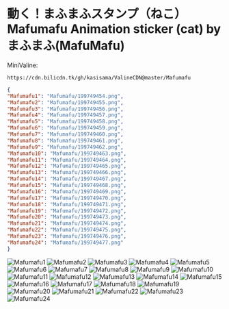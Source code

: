 # 動く！まふまふスタンプ（ねこ） Mafumafu Animation sticker (cat) by まふまふ(MafuMafu)

MiniValine:

`https://cdn.bilicdn.tk/gh/kasisama/ValineCDN@master/Mafumafu`

```json
{
"Mafumafu1": "Mafumafu/199749454.png",
"Mafumafu2": "Mafumafu/199749455.png",
"Mafumafu3": "Mafumafu/199749456.png",
"Mafumafu4": "Mafumafu/199749457.png",
"Mafumafu5": "Mafumafu/199749458.png",
"Mafumafu6": "Mafumafu/199749459.png",
"Mafumafu7": "Mafumafu/199749460.png",
"Mafumafu8": "Mafumafu/199749461.png",
"Mafumafu9": "Mafumafu/199749462.png",
"Mafumafu10": "Mafumafu/199749463.png",
"Mafumafu11": "Mafumafu/199749464.png",
"Mafumafu12": "Mafumafu/199749465.png",
"Mafumafu13": "Mafumafu/199749466.png",
"Mafumafu14": "Mafumafu/199749467.png",
"Mafumafu15": "Mafumafu/199749468.png",
"Mafumafu16": "Mafumafu/199749469.png",
"Mafumafu17": "Mafumafu/199749470.png",
"Mafumafu18": "Mafumafu/199749471.png",
"Mafumafu19": "Mafumafu/199749472.png",
"Mafumafu20": "Mafumafu/199749473.png",
"Mafumafu21": "Mafumafu/199749474.png",
"Mafumafu22": "Mafumafu/199749475.png",
"Mafumafu23": "Mafumafu/199749476.png",
"Mafumafu24": "Mafumafu/199749477.png"
}
```
![Mafumafu1](https://cdn.bilicdn.tk/gh/kasisama/ValineCDN@master/Mafumafu/199749454.png)
![Mafumafu2](https://cdn.bilicdn.tk/gh/kasisama/ValineCDN@master/Mafumafu/199749455.png)
![Mafumafu3](https://cdn.bilicdn.tk/gh/kasisama/ValineCDN@master/Mafumafu/199749456.png)
![Mafumafu4](https://cdn.bilicdn.tk/gh/kasisama/ValineCDN@master/Mafumafu/199749457.png)
![Mafumafu5](https://cdn.bilicdn.tk/gh/kasisama/ValineCDN@master/Mafumafu/199749458.png)
![Mafumafu6](https://cdn.bilicdn.tk/gh/kasisama/ValineCDN@master/Mafumafu/199749459.png)
![Mafumafu7](https://cdn.bilicdn.tk/gh/kasisama/ValineCDN@master/Mafumafu/199749460.png)
![Mafumafu8](https://cdn.bilicdn.tk/gh/kasisama/ValineCDN@master/Mafumafu/199749461.png)
![Mafumafu9](https://cdn.bilicdn.tk/gh/kasisama/ValineCDN@master/Mafumafu/199749462.png)
![Mafumafu10](https://cdn.bilicdn.tk/gh/kasisama/ValineCDN@master/Mafumafu/199749463.png)
![Mafumafu11](https://cdn.bilicdn.tk/gh/kasisama/ValineCDN@master/Mafumafu/199749464.png)
![Mafumafu12](https://cdn.bilicdn.tk/gh/kasisama/ValineCDN@master/Mafumafu/199749465.png)
![Mafumafu13](https://cdn.bilicdn.tk/gh/kasisama/ValineCDN@master/Mafumafu/199749466.png)
![Mafumafu14](https://cdn.bilicdn.tk/gh/kasisama/ValineCDN@master/Mafumafu/199749467.png)
![Mafumafu15](https://cdn.bilicdn.tk/gh/kasisama/ValineCDN@master/Mafumafu/199749468.png)
![Mafumafu16](https://cdn.bilicdn.tk/gh/kasisama/ValineCDN@master/Mafumafu/199749469.png)
![Mafumafu17](https://cdn.bilicdn.tk/gh/kasisama/ValineCDN@master/Mafumafu/199749470.png)
![Mafumafu18](https://cdn.bilicdn.tk/gh/kasisama/ValineCDN@master/Mafumafu/199749471.png)
![Mafumafu19](https://cdn.bilicdn.tk/gh/kasisama/ValineCDN@master/Mafumafu/199749472.png)
![Mafumafu20](https://cdn.bilicdn.tk/gh/kasisama/ValineCDN@master/Mafumafu/199749473.png)
![Mafumafu21](https://cdn.bilicdn.tk/gh/kasisama/ValineCDN@master/Mafumafu/199749474.png)
![Mafumafu22](https://cdn.bilicdn.tk/gh/kasisama/ValineCDN@master/Mafumafu/199749475.png)
![Mafumafu23](https://cdn.bilicdn.tk/gh/kasisama/ValineCDN@master/Mafumafu/199749476.png)
![Mafumafu24](https://cdn.bilicdn.tk/gh/kasisama/ValineCDN@master/Mafumafu/199749477.png)